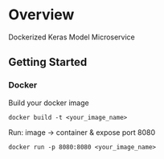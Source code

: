 # Overview

Dockerized Keras Model Microservice 

## Getting Started

### Docker

Build your docker image
```
docker build -t <your_image_name>
```

Run: image -> container & expose port 8080
```
docker run -p 8080:8080 <your_image_name> 
```


